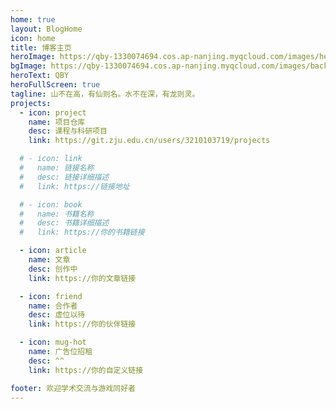 ```yaml
---
home: true
layout: BlogHome
icon: home
title: 博客主页
heroImage: https://qby-1330074694.cos.ap-nanjing.myqcloud.com/images/head_mini.png
bgImage: https://qby-1330074694.cos.ap-nanjing.myqcloud.com/images/background.jpg
heroText: QBY
heroFullScreen: true
tagline: 山不在高，有仙则名。水不在深，有龙则灵。
projects:
  - icon: project
    name: 项目仓库
    desc: 课程与科研项目
    link: https://git.zju.edu.cn/users/3210103719/projects

  # - icon: link
  #   name: 链接名称
  #   desc: 链接详细描述
  #   link: https://链接地址

  # - icon: book
  #   name: 书籍名称
  #   desc: 书籍详细描述
  #   link: https://你的书籍链接

  - icon: article
    name: 文章 
    desc: 创作中
    link: https://你的文章链接

  - icon: friend
    name: 合作者
    desc: 虚位以待
    link: https://你的伙伴链接

  - icon: mug-hot
    name: 广告位招租
    desc: ^^
    link: https://你的自定义链接

footer: 欢迎学术交流与游戏同好者
---
```


<!-- 这是一个博客主页的案例。

要使用此布局，你应该在页面前端设置 `layout: BlogHome` 和 `home: true`。

相关配置文档请见 [博客主页](https://theme-hope.vuejs.press/zh/guide/blog/home.html)。 -->
